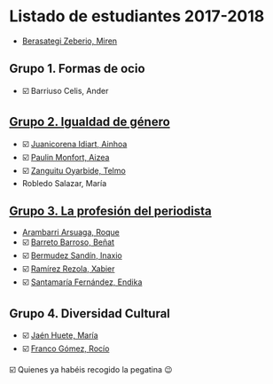 # Listado de estudiantes 2017-2018

<!-- formato con el que incluir tu nombre y link -->
- [Berasategi Zeberio, Miren](http://mberasategi.github.io)

## Grupo 1. Formas de ocio
<!-- aquí el listado de miembros del grupo 1 -->
- :ballot_box_with_check: Barriuso Celis, Ander

## [Grupo 2. Igualdad de género](https://github.com/DeustoPWEB/pweb-grupo-2)
<!-- aquí el listado de miembros del grupo 2 -->
- :ballot_box_with_check: [Juanicorena Idiart, Ainhoa](http://ajuanicorena.github.io)
- :ballot_box_with_check: [Paulin Monfort, Aizea](http://aizeapaulin.github.io)
- :ballot_box_with_check: [Zanguitu Oyarbide, Telmo](http://telmoco.github.io)
- Robledo Salazar, María 

## [Grupo 3. La profesión del periodista](https://github.com/DeustoPWEB/pweb-grupo-3)
<!-- aquí el listado de miembros del grupo 3 -->
- [Arambarri Arsuaga, Roque](htpp://roquearambarri33.github.io)
- :ballot_box_with_check: [Barreto Barroso, Beñat](http://barreto21.github.io)
- :ballot_box_with_check: [Bermudez Sandín, Inaxio](http://inaxiobermudez.github.io)
- :ballot_box_with_check: [Ramírez Rezola, Xabier](http://xabierramirez.github.io)
- :ballot_box_with_check: [Santamaría Fernández, Endika](http://endikasantamaria1.github.io)

## Grupo 4. Diversidad Cultural
<!-- aquí el listado de miembros del grupo 4 -->
- :ballot_box_with_check: [Jaén Huete, María](http://mjaenh.github.io)
- :ballot_box_with_check: [Franco Gómez, Rocío](http://rfranco.github.io)


:ballot_box_with_check: Quienes ya habéis recogido la pegatina :wink:
